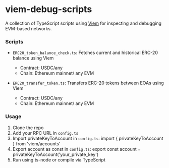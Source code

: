 # viem-debug-scripts

A collection of TypeScript scripts using [Viem](https://viem.sh) for inspecting and debugging EVM-based networks.

### Scripts

- `ERC20_token_balance_check.ts`: Fetches current and historical ERC-20 balance using Viem
  - Contract: USDC/any
  - Chain: Ethereum mainnet/ any EVM

- `ERC20_transfer_token.ts`: Transfers ERC-20 tokens between EOAs using Viem
  - Contract: USDC/any
  - Chain: Ethereum mainnet/ any EVM


### Usage

1. Clone the repo
2. Add your RPC URL in `config.ts`
3. Import privateKeyToAccount in `config.ts`: import { privateKeyToAccount } from 'viem/accounts'
4. Export account as const in `config.ts`: export const account = privateKeyToAccount('your_private_key')
5. Run using ts-node or compile via TypeScript

